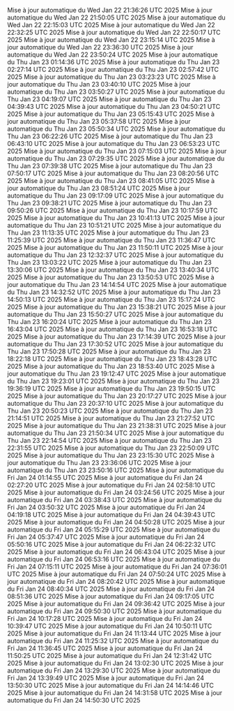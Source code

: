 Mise à jour automatique du Wed Jan 22 21:36:26 UTC 2025
Mise à jour automatique du Wed Jan 22 21:50:05 UTC 2025
Mise à jour automatique du Wed Jan 22 22:15:03 UTC 2025
Mise à jour automatique du Wed Jan 22 22:32:25 UTC 2025
Mise à jour automatique du Wed Jan 22 22:50:17 UTC 2025
Mise à jour automatique du Wed Jan 22 23:15:14 UTC 2025
Mise à jour automatique du Wed Jan 22 23:36:30 UTC 2025
Mise à jour automatique du Wed Jan 22 23:50:24 UTC 2025
Mise à jour automatique du Thu Jan 23 01:14:36 UTC 2025
Mise à jour automatique du Thu Jan 23 02:27:14 UTC 2025
Mise à jour automatique du Thu Jan 23 02:57:42 UTC 2025
Mise à jour automatique du Thu Jan 23 03:23:23 UTC 2025
Mise à jour automatique du Thu Jan 23 03:40:10 UTC 2025
Mise à jour automatique du Thu Jan 23 03:50:27 UTC 2025
Mise à jour automatique du Thu Jan 23 04:19:07 UTC 2025
Mise à jour automatique du Thu Jan 23 04:39:43 UTC 2025
Mise à jour automatique du Thu Jan 23 04:50:21 UTC 2025
Mise à jour automatique du Thu Jan 23 05:15:43 UTC 2025
Mise à jour automatique du Thu Jan 23 05:37:58 UTC 2025
Mise à jour automatique du Thu Jan 23 05:50:34 UTC 2025
Mise à jour automatique du Thu Jan 23 06:22:26 UTC 2025
Mise à jour automatique du Thu Jan 23 06:43:10 UTC 2025
Mise à jour automatique du Thu Jan 23 06:53:23 UTC 2025
Mise à jour automatique du Thu Jan 23 07:15:03 UTC 2025
Mise à jour automatique du Thu Jan 23 07:29:35 UTC 2025
Mise à jour automatique du Thu Jan 23 07:39:38 UTC 2025
Mise à jour automatique du Thu Jan 23 07:50:17 UTC 2025
Mise à jour automatique du Thu Jan 23 08:20:56 UTC 2025
Mise à jour automatique du Thu Jan 23 08:41:05 UTC 2025
Mise à jour automatique du Thu Jan 23 08:51:24 UTC 2025
Mise à jour automatique du Thu Jan 23 09:17:09 UTC 2025
Mise à jour automatique du Thu Jan 23 09:38:21 UTC 2025
Mise à jour automatique du Thu Jan 23 09:50:26 UTC 2025
Mise à jour automatique du Thu Jan 23 10:17:59 UTC 2025
Mise à jour automatique du Thu Jan 23 10:41:13 UTC 2025
Mise à jour automatique du Thu Jan 23 10:51:21 UTC 2025
Mise à jour automatique du Thu Jan 23 11:13:35 UTC 2025
Mise à jour automatique du Thu Jan 23 11:25:39 UTC 2025
Mise à jour automatique du Thu Jan 23 11:36:47 UTC 2025
Mise à jour automatique du Thu Jan 23 11:50:11 UTC 2025
Mise à jour automatique du Thu Jan 23 12:32:37 UTC 2025
Mise à jour automatique du Thu Jan 23 13:03:22 UTC 2025
Mise à jour automatique du Thu Jan 23 13:30:06 UTC 2025
Mise à jour automatique du Thu Jan 23 13:40:34 UTC 2025
Mise à jour automatique du Thu Jan 23 13:50:53 UTC 2025
Mise à jour automatique du Thu Jan 23 14:14:54 UTC 2025
Mise à jour automatique du Thu Jan 23 14:32:52 UTC 2025
Mise à jour automatique du Thu Jan 23 14:50:13 UTC 2025
Mise à jour automatique du Thu Jan 23 15:17:24 UTC 2025
Mise à jour automatique du Thu Jan 23 15:38:21 UTC 2025
Mise à jour automatique du Thu Jan 23 15:50:27 UTC 2025
Mise à jour automatique du Thu Jan 23 16:20:24 UTC 2025
Mise à jour automatique du Thu Jan 23 16:43:04 UTC 2025
Mise à jour automatique du Thu Jan 23 16:53:18 UTC 2025
Mise à jour automatique du Thu Jan 23 17:14:39 UTC 2025
Mise à jour automatique du Thu Jan 23 17:30:52 UTC 2025
Mise à jour automatique du Thu Jan 23 17:50:28 UTC 2025
Mise à jour automatique du Thu Jan 23 18:22:18 UTC 2025
Mise à jour automatique du Thu Jan 23 18:43:28 UTC 2025
Mise à jour automatique du Thu Jan 23 18:53:40 UTC 2025
Mise à jour automatique du Thu Jan 23 19:12:47 UTC 2025
Mise à jour automatique du Thu Jan 23 19:23:01 UTC 2025
Mise à jour automatique du Thu Jan 23 19:36:19 UTC 2025
Mise à jour automatique du Thu Jan 23 19:50:15 UTC 2025
Mise à jour automatique du Thu Jan 23 20:17:27 UTC 2025
Mise à jour automatique du Thu Jan 23 20:37:10 UTC 2025
Mise à jour automatique du Thu Jan 23 20:50:23 UTC 2025
Mise à jour automatique du Thu Jan 23 21:14:51 UTC 2025
Mise à jour automatique du Thu Jan 23 21:27:52 UTC 2025
Mise à jour automatique du Thu Jan 23 21:38:31 UTC 2025
Mise à jour automatique du Thu Jan 23 21:50:34 UTC 2025
Mise à jour automatique du Thu Jan 23 22:14:54 UTC 2025
Mise à jour automatique du Thu Jan 23 22:31:55 UTC 2025
Mise à jour automatique du Thu Jan 23 22:50:09 UTC 2025
Mise à jour automatique du Thu Jan 23 23:15:30 UTC 2025
Mise à jour automatique du Thu Jan 23 23:36:06 UTC 2025
Mise à jour automatique du Thu Jan 23 23:50:16 UTC 2025
Mise à jour automatique du Fri Jan 24 01:14:55 UTC 2025
Mise à jour automatique du Fri Jan 24 02:27:20 UTC 2025
Mise à jour automatique du Fri Jan 24 02:58:10 UTC 2025
Mise à jour automatique du Fri Jan 24 03:24:56 UTC 2025
Mise à jour automatique du Fri Jan 24 03:38:43 UTC 2025
Mise à jour automatique du Fri Jan 24 03:50:32 UTC 2025
Mise à jour automatique du Fri Jan 24 04:19:18 UTC 2025
Mise à jour automatique du Fri Jan 24 04:39:43 UTC 2025
Mise à jour automatique du Fri Jan 24 04:50:28 UTC 2025
Mise à jour automatique du Fri Jan 24 05:15:29 UTC 2025
Mise à jour automatique du Fri Jan 24 05:37:47 UTC 2025
Mise à jour automatique du Fri Jan 24 05:50:16 UTC 2025
Mise à jour automatique du Fri Jan 24 06:22:32 UTC 2025
Mise à jour automatique du Fri Jan 24 06:43:04 UTC 2025
Mise à jour automatique du Fri Jan 24 06:53:16 UTC 2025
Mise à jour automatique du Fri Jan 24 07:15:11 UTC 2025
Mise à jour automatique du Fri Jan 24 07:36:01 UTC 2025
Mise à jour automatique du Fri Jan 24 07:50:24 UTC 2025
Mise à jour automatique du Fri Jan 24 08:20:42 UTC 2025
Mise à jour automatique du Fri Jan 24 08:40:34 UTC 2025
Mise à jour automatique du Fri Jan 24 08:51:36 UTC 2025
Mise à jour automatique du Fri Jan 24 09:17:05 UTC 2025
Mise à jour automatique du Fri Jan 24 09:36:42 UTC 2025
Mise à jour automatique du Fri Jan 24 09:50:30 UTC 2025
Mise à jour automatique du Fri Jan 24 10:17:28 UTC 2025
Mise à jour automatique du Fri Jan 24 10:39:47 UTC 2025
Mise à jour automatique du Fri Jan 24 10:50:11 UTC 2025
Mise à jour automatique du Fri Jan 24 11:13:44 UTC 2025
Mise à jour automatique du Fri Jan 24 11:25:32 UTC 2025
Mise à jour automatique du Fri Jan 24 11:36:45 UTC 2025
Mise à jour automatique du Fri Jan 24 11:50:25 UTC 2025
Mise à jour automatique du Fri Jan 24 12:31:42 UTC 2025
Mise à jour automatique du Fri Jan 24 13:02:30 UTC 2025
Mise à jour automatique du Fri Jan 24 13:29:30 UTC 2025
Mise à jour automatique du Fri Jan 24 13:39:49 UTC 2025
Mise à jour automatique du Fri Jan 24 13:50:30 UTC 2025
Mise à jour automatique du Fri Jan 24 14:14:46 UTC 2025
Mise à jour automatique du Fri Jan 24 14:31:58 UTC 2025
Mise à jour automatique du Fri Jan 24 14:50:30 UTC 2025
